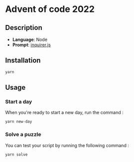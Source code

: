 # Advent of code 2022

## Description

- **Language**: Node
- **Prompt**: [inquirer.js](https://github.com/SBoudrias/Inquirer.js/)

## Installation

```sh
yarn
```

## Usage

### Start a day

When you're ready to start a new day, run the command :

```sh
yarn new-day
```

### Solve a puzzle

You can test your script by running the following command :

```sh
yarn solve
```
